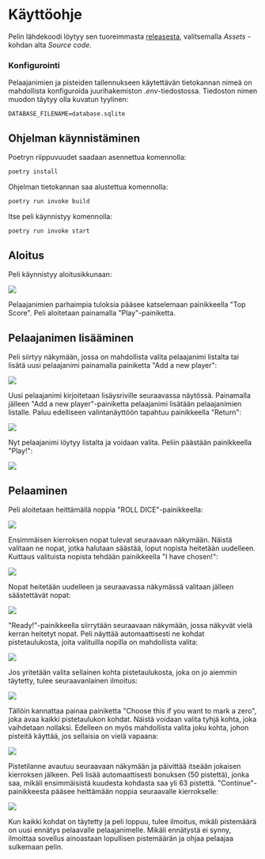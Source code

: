 # Käyttöohje

Pelin lähdekoodi löytyy sen tuoreimmasta [releasesta](https://github.com/johyy/ot-harjoitustyo/releases), valitsemalla _Assets_ -kohdan alta _Source code_.

### Konfigurointi

Pelaajanimien ja pisteiden tallennukseen käytettävän tietokannan nimeä on mahdollista konfiguroida juurihakemiston _.env_-tiedostossa. Tiedoston nimen muodon täytyy olla kuvatun tyylinen: 

```
DATABASE_FILENAME=database.sqlite
```

## Ohjelman käynnistäminen

Poetryn riippuvuudet saadaan asennettua komennolla:

```bash
poetry install
```

Ohjelman tietokannan saa alustettua komennolla:


```bash
poetry run invoke build
```

Itse peli käynnistyy komennolla: 


```bash
poetry run invoke start
```

## Aloitus

Peli käynnistyy aloitusikkunaan:

![](./kuvat/aloitusnaytto.png)

Pelaajanimien parhaimpia tuloksia pääsee katselemaan painikkeella "Top Score". Peli aloitetaan painamalla "Play"-painiketta.

## Pelaajanimen lisääminen

Peli siirtyy näkymään, jossa on mahdollista valita pelaajanimi listalta tai lisätä uusi pelaajanimi painamalla painiketta "Add a new player":

![](./kuvat/nimenvalinta.png)

Uusi pelaajanimi kirjoitetaan lisäysriville seuraavassa näytössä. Painamalla jälleen "Add a new player"-painiketta pelaajanimi lisätään pelaajanimien listalle. Paluu edelliseen valintanäyttöön tapahtuu painikkeella "Return":

![](./kuvat/nimenlisays.png)

Nyt pelaajanimi löytyy listalta ja voidaan valita. Peliin päästään painikkeella "Play!":

![](./kuvat/nimivalittu.png)

## Pelaaminen

Peli aloitetaan heittämällä noppia "ROLL DICE"-painikkeella:

![](./kuvat/nopat.png)

Ensimmäisen kierroksen nopat tulevat seuraavaan näkymään. Näistä valitaan ne nopat, jotka halutaan säästää, loput nopista heitetään uudelleen. Kuittaus valituista nopista tehdään painikkeella "I have chosen!":

![](./kuvat/ekakierros.png)

Nopat heitetään uudelleen ja seuraavassa näkymässä valitaan jälleen säästettävät nopat:

![](./kuvat/tokakierros.png)

"Ready!"-painikkeella siirrytään seuraavaan näkymään, jossa näkyvät vielä kerran heitetyt nopat. Peli näyttää automaattisesti ne kohdat pistetaulukosta, joita valituilla nopilla on mahdollista valita:

![](./kuvat/valinta.png)

Jos yritetään valita sellainen kohta pistetaulukosta, joka on jo aiemmin täytetty, tulee seuraavanlainen ilmoitus:

![](./kuvat/varattu.png)

Tällöin kannattaa painaa painiketta "Choose this if you want to mark a zero", joka avaa kaikki pistetaulukon kohdat. Näistä voidaan valita tyhjä kohta, joka vaihdetaan nollaksi. Edelleen on myös mahdollista valita joku kohta, johon pisteitä käyttää, jos sellaisia on vielä vapaana:

![](./kuvat/nollaus.png)

Pistetilanne avautuu seuraavaan näkymään ja päivittää itseään jokaisen kierroksen jälkeen. Peli lisää automaattisesti bonuksen (50 pistettä), jonka saa, mikäli ensimmäisistä kuudesta kohdasta saa yli 63 pistettä. "Continue"-painikkeesta pääsee heittämään noppia seuraavalle kierrokselle:

![](./kuvat/pistetilanne.png)

Kun kaikki kohdat on täytetty ja peli loppuu, tulee ilmoitus, mikäli pistemäärä on uusi ennätys pelaavalle pelaajanimelle. Mikäli ennätystä ei synny, ilmoittaa sovellus ainoastaan lopullisen pistemäärän ja ohjaa pelaajaa sulkemaan pelin.
